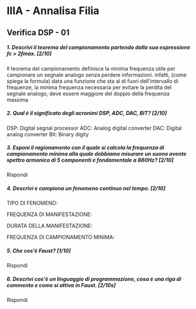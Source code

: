 # IIIA - Annalisa Filia

## Verifica DSP - 01

##### 1. Descrivi il teorema del campionamento partendo dalla sua espressione _fc > 2fmax_. [2/10]
Il teorema del campionamento definisce la minima frequenza utile per campionare un segnale analogo senza perdere informazioni. infatti, (come spiega la formula) data una funzione che sta al di fuori dell'intervallo di frequenze, la minima frequenza necessaria per evitare la perdita del segnale analogo, deve essere maggiore del doppio della frequenza massima

##### 2. Qual è il significato degli acronimi _DSP_, _ADC_, _DAC_, _BIT_? [2/10]
DSP: Digital segnal processor
ADC: Analog digital converter
DAC: Digital analog converter
Bit: Binary digity

##### 3. Esponi il ragionamento con il quale si calcola la frequenza di campionamento minima alla quale dobbiamo misurare un suono avente spettro armonico di 5 componenti e fondamentale a _880Hz_? [2/10]

Rispondi

##### 4. Descrivi e campiona un fenomeno continuo nel tempo. [2/10]

TIPO DI FENOMENO:

FREQUENZA DI MANIFESTAZIONE:

DURATA DELLA MANIFESTAZIONE:

FREQUENZA DI CAMPIONAMENTO MINIMA:

##### 5. Che cos'è _Faust_? [1/10]

Rispondi

##### 6. Descrivi cos'è un linguaggio di programmazione, cosa è una riga di commento e come si attiva in _Faust_. [2/10s]

Rispondi
